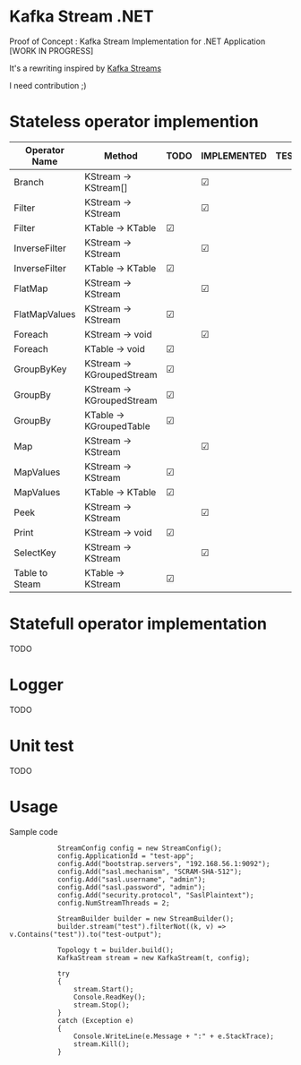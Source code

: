 # Kafka Stream .NET

Proof of Concept : Kafka Stream Implementation for .NET Application [WORK IN PROGRESS]

It's a rewriting inspired by [Kafka Streams](https://github.com/apache/kafka/tree/trunk/streams)

I need contribution ;)

# Stateless operator implemention

|Operator Name|Method|TODO|IMPLEMENTED|TESTED|DONE|
|---|---|---|---|---|---|
|Branch|KStream -> KStream[]|   | &#9745; |   |   |
|Filter|KStream -> KStream|   |&#9745;|   |   |
|Filter|KTable -> KTable|&#9745;|   |   |   |
|InverseFilter|KStream -> KStream|   |&#9745;|   |   |
|InverseFilter|KTable -> KTable|&#9745;|   |   |   |
|FlatMap|KStream → KStream|   |&#9745;|   |   |
|FlatMapValues|KStream → KStream|&#9745;|   |   |   |
|Foreach|KStream → void|   |&#9745;|   |   |
|Foreach|KTable → void|&#9745;|   |   |   |
|GroupByKey|KStream → KGroupedStream|&#9745;|   |   |   |
|GroupBy|KStream → KGroupedStream|&#9745;|   |   |   |
|GroupBy|KTable → KGroupedTable|&#9745;|   |   |   |
|Map|KStream → KStream|   |&#9745;|   |   |
|MapValues|KStream → KStream|&#9745;|   |   |   |
|MapValues|KTable → KTable|&#9745;|   |   |   |
|Peek|KStream → KStream|   |&#9745;|   |   |
|Print|KStream → void|&#9745;|   |   |   |
|SelectKey|KStream → KStream|   |&#9745;|   |   |
|Table to Steam|KTable → KStream|&#9745;|   |   |   |

# Statefull operator implementation

TODO

# Logger

TODO

# Unit test

TODO 

# Usage

Sample code
```
            StreamConfig config = new StreamConfig();
            config.ApplicationId = "test-app";
            config.Add("bootstrap.servers", "192.168.56.1:9092");
            config.Add("sasl.mechanism", "SCRAM-SHA-512");
            config.Add("sasl.username", "admin");
            config.Add("sasl.password", "admin");
            config.Add("security.protocol", "SaslPlaintext");
            config.NumStreamThreads = 2;

            StreamBuilder builder = new StreamBuilder();
            builder.stream("test").filterNot((k, v) => v.Contains("test")).to("test-output");

            Topology t = builder.build();
            KafkaStream stream = new KafkaStream(t, config);

            try
            {
                stream.Start();
                Console.ReadKey();
                stream.Stop();
            }
            catch (Exception e)
            {
                Console.WriteLine(e.Message + ":" + e.StackTrace);
                stream.Kill();
            }
```
